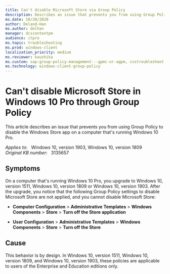 ```yaml
---
title: Can't disable Microsoft Store via Group Policy
description: Describes an issue that prevents you from using Group Policy to disable the Windows Store app on a computer that's running Windows 10 Pro.
ms.date: 10/20/2020
author: Deland-Han
ms.author: delhan
manager: dcscontentpm
audience: itpro
ms.topic: troubleshooting
ms.prod: windows-client
localization_priority: medium
ms.reviewer: kaushika
ms.custom: sap:group-policy-management---gpmc-or-agpm, csstroubleshoot
ms.technology: windows-client-group-policy
---
```

# Can't disable Microsoft Store in Windows 10 Pro through Group Policy

This article describes an issue that prevents you from using Group Policy to disable the Windows Store app on a computer that's running Windows 10 Pro.

_Applies to:_ &nbsp; Windows 10, version 1903, Windows 10, version 1809  
_Original KB number:_ &nbsp; 3135657

## Symptoms

On a computer that's running Windows 10 Pro, you upgrade to Windows 10, version 1511, Windows 10, version 1809 or Windows 10, version 1903. After the upgrade, you notice that the following Group Policy settings to disable Microsoft Store are not applied, and you cannot disable Microsoft Store:

- **Computer Configuration** > **Administrative Templates** > **Windows Components** > **Store** > **Turn off the Store application**

- **User Configuration** > **Administrative Templates** > **Windows Components** > **Store** > **Turn off the Store**

## Cause

This behavior is by design. In Windows 10, version 1511, Windows 10, version 1809, and Windows 10, version 1903, these policies are applicable to users of the Enterprise and Education editions only.
